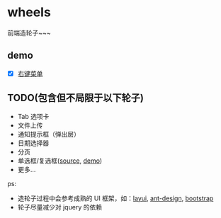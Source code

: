 # wheels
前端造轮子~~~

## demo

- [x] [右键菜单](https://wencaizhang.github.io/wheels/contextmenu.html)

## TODO(包含但不局限于以下轮子)

+ Tab 选项卡
+ 文件上传
+ 通知提示框（弹出层）
+ 日期选择器
+ 分页
+ 单选框/复选框([source](./check), [demo](https://wencaizhang.github.io/wheels/check/index.html))
+ 更多...

ps:
+ 造轮子过程中会参考成熟的 UI 框架，如：[layui](http://www.layui.com/demo/layer.html), [ant-design](https://ant.design/docs/react/introduce-cn), [bootstrap](https://v3.bootcss.com/components/)
+ 轮子尽量减少对 jquery 的依赖
